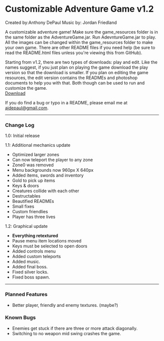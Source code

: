 # Customizable Adventure Game v1.2
Created by:Anthony DePaul
Music by: Jordan Friedland

A customizable adventure game! Make sure the game_resources folder is in the same folder as the AdventureGame.jar. Run AdevntureGame.jar to play. All the images can be changed within the game_resources folder to make your own game. There are other README files if you need help (be sure to read the README.html files unless you're viewing this from GitHub).

Starting from v1.2, there are two types of downloads: play and edit. Like the names suggest, if you just plan on playing the game download the play version so that the download is smaller. If you plan on editing the game resources, the edit version contains the READMEs and photoshop documents to help you with that. Both though can be used to run and customize the game.  
[Download](https://drive.google.com/folderview?id=0B_JFZqMdnpGtTjJPcnlEMkcwb1k&usp=sharing)

If you do find a bug or typo in a README, please email me at ajdepaul@gmail.com.

---
### Change Log
1.0: Initial release

1.1: Additional mechanics update
- Optimized larger zones
- Can now teleport the player to any zone
- Zone0 was removed
- Menu backgrounds now 960px X 640px
- Added items, swords and inventory
- Gold to pick up items
- Keys & doors
- Creatures collide with each other
- Destructables
- Beautified READMEs
- Small fixes
- Custom friendlies
- Player has three lives

1.2: Graphical update
- **Everything retextured**
- Pause menu item locations moved
- Keys must be selected to open doors
- Added controls menu
- Added custom teleports
- Added music.
- Added final boss.
- Fixed silver locks.
- Fixed boss spawn.

---
### Planned Features
- Better player, friendly and enemy textures. (maybe?)

### Known Bugs
- Enemies get stuck if there are three or more attack diagonally.
- Switching to no weapon mid swing crashes the game.